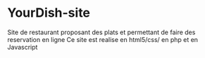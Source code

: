 # YourDish-site
Site de restaurant proposant des plats et permettant de faire des reservation en ligne
Ce site est realise en html5/css/ en php et en Javascript

